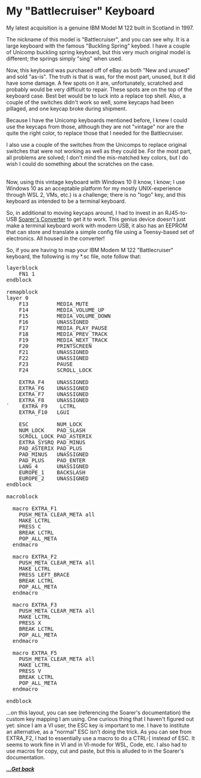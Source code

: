 # My "Battlecruiser" Keyboard

My latest acquisition is a genuine IBM Model M 122 built in Scotland in 1997.

The nickname of this model is "Battlecruiser", and you can see why.  It is a large keyboard with the famous "Buckling Spring" keybed.  I have a couple of Unicomp buckling spring keyboard, but this very much original model is different; the springs simply "sing" when used.

Now, this keyboard was purchased off of eBay as both "New and unused" and sold "as-is".  The truth is that is was, for the most part, unused, but it did have some damage.  A few spots on it are, unfortunately, scratched and probably would be very difficult to repair. These spots are on the top of the keyboard case.  Best bet would be to luck into a replace top shell. Also, a couple of the switches didn't work so well, some keycaps had been pillaged, and one keycap broke during shipment.

Because I have the Unicomp keyboards mentioned before, I knew I could use the keycaps from those, although they are not "vintage" nor are the quite the right color, to replace those that I needed for the Battlecruiser.  

I also use a couple of the switches from the Unicomps to replace original switches that were not working as well as they could be.  For the most part, all problems are solved; I don't mind the mis-matched key colors, but I do wish I could do something about the scratches on the case.

<br>
Now, using this vintage keyboard with Windows 10 (I know, I know; I use Windows 10 as an acceptable platform for my mostly UNIX-experience through WSL 2, VMs, etc.) is a challenge; there is no "logo" key, and this keyboard as intended to be a terminal keyboard.

So, in additional to moving keycaps around, I had to invest in an RJ45-to-USB [Soarer's Converter](https://deskthority.net/viewtopic.php?f=7&t=2510&start=) to get it to work.  This genius device doesn't just make a terminal keyboard work with modern USB, it also has an EEPROM that can store and translate a simple config file using a Teensy-based set of electronics.  All housed in the converter!

So, if you are having to map your IBM Modem M 122 "Battlecruiser" keyboard, the following is my *.sc file, note follow that:

<pre>
layerblock
	FN1 1
endblock

remapblock
layer 0
	F13			MEDIA_MUTE
	F14			MEDIA_VOLUME_UP
	F15			MEDIA_VOLUME_DOWN
	F16			UNASSIGNED
	F17			MEDIA_PLAY_PAUSE
	F18			MEDIA_PREV_TRACK
	F19			MEDIA_NEXT_TRACK
	F20			PRINTSCREEN
	F21			UNASSIGNED
    F22			UNASSIGNED
	F23			PAUSE
	F24			SCROLL_LOCK
	
	EXTRA_F4	UNASSIGNED
	EXTRA_F6	UNASSIGNED
	EXTRA_F7	UNASSIGNED
	EXTRA_F8	UNASSIGNED
`    EXTRA_F9    LCTRL
	EXTRA_F10	LGUI
	
	ESC         NUM_LOCK
	NUM_LOCK	PAD_SLASH
	SCROLL_LOCK	PAD_ASTERIX
	EXTRA_SYSRQ	PAD_MINUS
	PAD_ASTERIX	PAD_PLUS
	PAD_MINUS	UNASSIGNED
	PAD_PLUS	PAD_ENTER
	LANG_4		UNASSIGNED
	EUROPE_1    BACKSLASH
	EUROPE_2	UNASSIGNED
endblock

macroblock

  macro EXTRA_F1
    PUSH_META CLEAR_META all
    MAKE LCTRL
    PRESS C
    BREAK LCTRL
    POP_ALL_META
  endmacro

  macro EXTRA_F2
    PUSH_META CLEAR_META all
    MAKE LCTRL
    PRESS LEFT_BRACE
    BREAK LCTRL
    POP_ALL_META
  endmacro

  macro EXTRA_F3
    PUSH_META CLEAR_META all
    MAKE LCTRL
    PRESS X
    BREAK LCTRL
    POP_ALL_META
  endmacro

  macro EXTRA_F5
    PUSH_META CLEAR_META all
    MAKE LCTRL
    PRESS V
    BREAK LCTRL
    POP_ALL_META
  endmacro

endblock
</pre>

...on this layout, you can see (referencing the Soarer's documentation) the custom key mapping I am using.  One curious thing that I haven't figured out yet:  since I am a VI user, the ESC key is important to me.  I have to institute an alternative, as a "normal" ESC isn't doing the trick.  As you can see from EXTRA_F2, I had to essentially use a macro to do a CTRL-[ instead of ESC.  It seems to work fine in VI and in VI-mode for WSL, Code, etc.  I also had to use macros for copy, cut and paste, but this is alluded to in the Soarer's documentation.

[***...Get back***](../it-the-hard-way.html)
